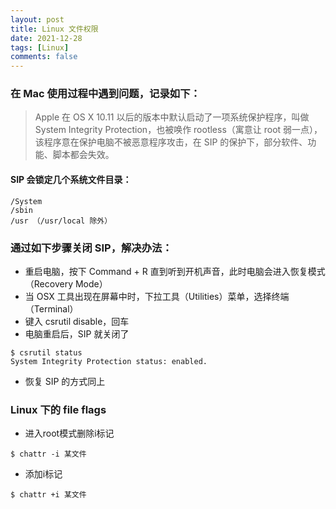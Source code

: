```yaml
---
layout: post
title: Linux 文件权限
date: 2021-12-28
tags: [Linux]
comments: false
---
```

### 在 Mac 使用过程中遇到问题，记录如下：
>Apple 在 OS X 10.11 以后的版本中默认启动了一项系统保护程序，叫做 System Integrity Protection，也被唤作 rootless（寓意让 root 弱一点），该程序意在保护电脑不被恶意程序攻击，在 SIP 的保护下，部分软件、功能、脚本都会失效。
#### SIP 会锁定几个系统文件目录：
```
/System
/sbin
/usr （/usr/local 除外）
```
### 通过如下步骤关闭 SIP，解决办法：
* 重启电脑，按下 Command + R 直到听到开机声音，此时电脑会进入恢复模式（Recovery Mode）
* 当 OSX 工具出现在屏幕中时，下拉工具（Utilities）菜单，选择终端（Terminal）
* 键入 csrutil disable，回车
* 电脑重启后，SIP 就关闭了
```
$ csrutil status
System Integrity Protection status: enabled.
```
* 恢复 SIP 的方式同上
### Linux 下的 file flags
* 进入root模式删除i标记
```
$ chattr -i 某文件
```
* 添加i标记
```
$ chattr +i 某文件
```